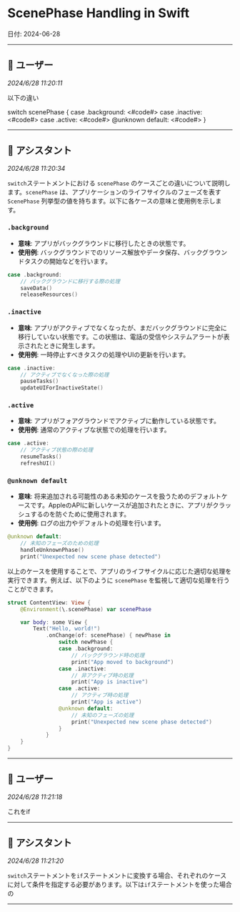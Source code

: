 # ScenePhase Handling in Swift

日付: 2024-06-28

---

## 👤 ユーザー
*2024/6/28 11:20:11*

以下の違い

switch scenePhase {
                case .background:
                    &lt;#code#&gt;
                case .inactive:
                    &lt;#code#&gt;
                case .active:
                    &lt;#code#&gt;
                @unknown default:
                    &lt;#code#&gt;
                }

---

## 🤖 アシスタント
*2024/6/28 11:20:34*

`switch`ステートメントにおける `scenePhase` のケースごとの違いについて説明します。`scenePhase` は、アプリケーションのライフサイクルのフェーズを表す `ScenePhase` 列挙型の値を持ちます。以下に各ケースの意味と使用例を示します。

### `.background`
- **意味**: アプリがバックグラウンドに移行したときの状態です。
- **使用例**: バックグラウンドでのリソース解放やデータ保存、バックグラウンドタスクの開始などを行います。

```swift
case .background:
    // バックグラウンドに移行する際の処理
    saveData()
    releaseResources()
```

### `.inactive`
- **意味**: アプリがアクティブでなくなったが、まだバックグラウンドに完全に移行していない状態です。この状態は、電話の受信やシステムアラートが表示されたときに発生します。
- **使用例**: 一時停止すべきタスクの処理やUIの更新を行います。

```swift
case .inactive:
    // アクティブでなくなった際の処理
    pauseTasks()
    updateUIForInactiveState()
```

### `.active`
- **意味**: アプリがフォアグラウンドでアクティブに動作している状態です。
- **使用例**: 通常のアクティブな状態での処理を行います。

```swift
case .active:
    // アクティブ状態の際の処理
    resumeTasks()
    refreshUI()
```

### `@unknown default`
- **意味**: 将来追加される可能性のある未知のケースを扱うためのデフォルトケースです。AppleのAPIに新しいケースが追加されたときに、アプリがクラッシュするのを防ぐために使用されます。
- **使用例**: ログの出力やデフォルトの処理を行います。

```swift
@unknown default:
    // 未知のフェーズのための処理
    handleUnknownPhase()
    print("Unexpected new scene phase detected")
```

以上のケースを使用することで、アプリのライフサイクルに応じた適切な処理を実行できます。例えば、以下のように `scenePhase` を監視して適切な処理を行うことができます。

```swift
struct ContentView: View {
    @Environment(\.scenePhase) var scenePhase

    var body: some View {
        Text("Hello, world!")
            .onChange(of: scenePhase) { newPhase in
                switch newPhase {
                case .background:
                    // バックグラウンド時の処理
                    print("App moved to background")
                case .inactive:
                    // 非アクティブ時の処理
                    print("App is inactive")
                case .active:
                    // アクティブ時の処理
                    print("App is active")
                @unknown default:
                    // 未知のフェーズの処理
                    print("Unexpected new scene phase detected")
                }
            }
    }
}
```

---

## 👤 ユーザー
*2024/6/28 11:21:18*

これをif

---

## 🤖 アシスタント
*2024/6/28 11:21:20*

`switch`ステートメントを`if`ステートメントに変換する場合、それぞれのケースに対して条件を指定する必要があります。以下は`if`ステートメントを使った場合の

---
